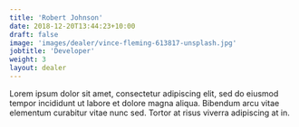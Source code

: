 ```yaml
---
title: 'Robert Johnson'
date: 2018-12-20T13:44:23+10:00
draft: false
image: 'images/dealer/vince-fleming-613817-unsplash.jpg'
jobtitle: 'Developer'
weight: 3
layout: dealer
---
```


Lorem ipsum dolor sit amet, consectetur adipiscing elit, sed do eiusmod tempor incididunt ut labore et dolore magna aliqua. Bibendum arcu vitae elementum curabitur vitae nunc sed. Tortor at risus viverra adipiscing at in.

